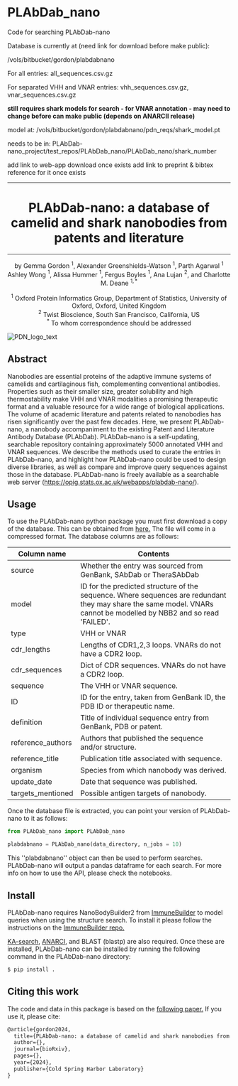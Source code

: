# PLAbDab_nano
Code for searching PLAbDab-nano 

Database is currently at (need link for download before make public):

/vols/bitbucket/gordon/plabdabnano

For all entries: all_sequences.csv.gz 

For separated VHH and VNAR entries: vhh_sequences.csv.gz, vnar_sequences.csv.gz

**still requires shark models for search - for VNAR annotation - may need to change before can make public (depends on ANARCII release)**

model at:
/vols/bitbucket/gordon/plabdabnano/pdn_reqs/shark_model.pt

needs to be in: 
PLAbDab-nano_project/test_repos/PLAbDab_nano/PLAbDab_nano/shark_number

add link to web-app download once exists
add link to preprint & bibtex reference for it once exists

---

<div align="center">    
 
# PLAbDab-nano: a database of camelid and shark nanobodies from patents and literature

---
    
by 
Gemma Gordon $^{1}$, Alexander Greenshields-Watson $^{1}$, Parth Agarwal $^{1}$ Ashley Wong $^{1}$, Alissa Hummer $^{1}$, Fergus Boyles $^{1}$, Ana Lujan $^{2}$, and Charlotte M. Deane $^{1,*}$

$^{1}$ Oxford Protein Informatics Group, Department of Statistics, University of Oxford, Oxford, United Kingdom  
$^{2}$ Twist Bioscience, South San Francisco, California, US  
$^{*}$ To whom correspondence should be addressed  
</div>

![PDN_logo_text](https://github.com/oxpig/PLAbDab_nano/assets/72207136/7631ffb5-251b-4494-979f-9e6527698f8c)

## Abstract
Nanobodies are essential proteins of the adaptive immune systems of camelids and cartilaginous fish, complementing conventional antibodies. Properties such as their smaller size, greater solubility and high thermostability make VHH and VNAR modalities a promising therapeutic format and a valuable resource for a wide range of biological applications. The volume of academic literature and patents related to nanobodies has risen significantly over the past few decades. Here, we present PLAbDab-nano, a nanobody accompaniment to the existing Patent and Literature Antibody Database (PLAbDab). PLAbDab-nano is a self-updating, searchable repository containing approximately 5000 annotated VHH and VNAR sequences. We describe the methods used to curate the entries in PLAbDab-nano, and highlight how PLAbDab-nano could be used to design diverse libraries, as well as compare and improve query sequences against those in the database. PLAbDab-nano is freely available as a searchable web server (https://opig.stats.ox.ac.uk/webapps/plabdab-nano/). 

## Usage

To use the PLAbDab-nano python package you must first download a copy of the database. This can be obtained from  <a href="">here.</a> The file will come in a compressed format. The database columns are as follows: 

| Column name       | Contents                                                                                                                                                               |
|-------------------|------------------------------------------------------------------------------------------------------------------------------------------------------------------------|
| source            | Whether the entry was sourced from GenBank, SAbDab or TheraSAbDab                                                                                                      |
| model             | ID for the predicted structure of the sequence.  Where sequences are redundant they may share the same model.  VNARs cannot be modelled by NBB2 and so read 'FAILED'.  |
| type              | VHH or VNAR                                                                                                                                                            |
| cdr_lengths       | Lengths of CDR1,2,3 loops. VNARs do not have a CDR2 loop.                                                                                                              |
| cdr_sequences     | Dict of CDR sequences. VNARs do not have a CDR2 loop.                                                                                                                  |
| sequence          | The VHH or VNAR sequence.                                                                                                                                              |
| ID                | ID for the entry, taken from GenBank ID, the PDB ID or therapeutic name.                                                                                               |
| definition        | Title of individual sequence entry from GenBank, PDB or patent.                                                                                                        |
| reference_authors | Authors that published the sequence and/or structure.                                                                                                                  |
| reference_title   | Publication title associated with sequence.                                                                                                                            |
| organism          | Species from which nanobody was derived.                                                                                                                               |
| update_date       | Date that sequence was published.                                                                                                                                      |
| targets_mentioned | Possible antigen targets of nanobody.                                                                                                                                  |

Once the database file is extracted, you can point your version of PLAbDab-nano to it as follows:

```python
from PLAbDab_nano import PLAbDab_nano

plabdabnano = PLAbDab_nano(data_directory, n_jobs = 10)
```

This ''plabdabnano'' object can then be used to perform searches. PLAbDab-nano will output a pandas dataframe for each search. For more info on how to use the API, please check the notebooks. 

## Install

PLAbDab-nano requires NanoBodyBuilder2 from <a href="https://github.com/oxpig/ImmuneBuilder">ImmuneBuilder</a> to model queries when using the structure search. To install it please follow the instructions on the <a href="https://github.com/oxpig/ImmuneBuilder">ImmuneBuilder repo.</a>

<a href="https://github.com/oxpig/kasearch">KA-search</a>, <a href="https://github.com/oxpig/ANARCI">ANARCI</a>, and BLAST (blastp) are also required. Once these are installed, PLAbDab-nano can be installed by running the following command in the PLAbDab-nano directory:

```bash
$ pip install .
```

## Citing this work

The code and data in this package is based on the <a href="">following paper.</a> If you use it, please cite:

```tex
@article{gordon2024,
  title={PLAbDab-nano: a database of camelid and shark nanobodies from patents and literature},
  author={},
  journal={bioRxiv},
  pages={},
  year={2024},
  publisher={Cold Spring Harbor Laboratory}
}
```
